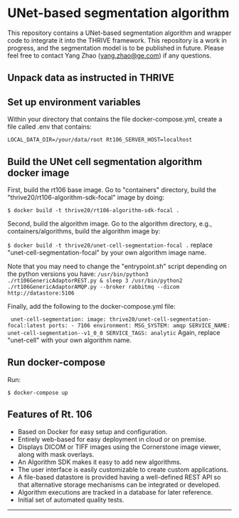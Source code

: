 # UNet-based segmentation algorithm


This repository contains a UNet-based segmentation algorithm and wrapper code to integrate it into the THRIVE framework. This repository is a work in progress, and the segmentation model is to be published in future. Please feel free to contact Yang Zhao (yang.zhao@ge.com) if any questions. 

## Unpack data as instructed in THRIVE


## Set up environment variables

Within your directory that contains the file docker-compose.yml, create a file called .env that contains:

`
LOCAL_DATA_DIR=/your/data/root
Rt106_SERVER_HOST=localhost
`

## Build the UNet cell segmentation algorithm docker image

First, build the rt106 base image. Go to "containers" directory, build the "thrive20/rt106-algorithm-sdk-focal" image by doing:

`
$ docker build -t thrive20/rt106-algorithm-sdk-focal .
`

Second, build the algorithm image. Go to the algorithm directory, e.g., containers/algorithms, build the algorithm image by:

`
$ docker build -t thrive20/unet-cell-segmentation-focal .
`
replace "unet-cell-segmentation-focal" by your own algorithm image name.

Note that you may need to change the "entrypoint.sh" script depending on the python versions you have:
`
/usr/bin/python3 ./rt106GenericAdaptorREST.py & sleep 3
/usr/bin/python2 ./rt106GenericAdaptorAMQP.py --broker rabbitmq --dicom http://datastore:5106
`

Finally, add the following to the docker-compose.yml file:

`  unet-cell-segmentation:
    image: thrive20/unet-cell-segmentation-focal:latest
    ports:
    - 7106
    environment:
      MSG_SYSTEM: amqp
      SERVICE_NAME: unet-cell-segmentation--v1_0_0
      SERVICE_TAGS: analytic
`
Again, replace "unet-cell" with your own algorithm name. 


## Run docker-compose

Run:

`
$ docker-compose up
`

 
## Features of Rt. 106 

* Based on Docker for easy setup and configuration.
* Entirely web-based for easy deployment in cloud or on premise.
* Displays DICOM or TIFF images using the Cornerstone image viewer, along with mask overlays.
* An Algorithm SDK makes it easy to add new algorithms.
* The user interface is easily customizable to create custom applications.
* A file-based datastore is provided having a well-defined REST API so that alternative storage mechanisms can be integrated or developed.
* Algorithm executions are tracked in a database for later reference.
* Initial set of automated quality tests.

--------------------------------


